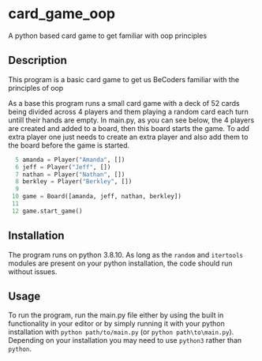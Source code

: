 # card_game_oop
A python based card game to get familiar with oop principles

## Description
This program is a basic card game to get us BeCoders familiar with the principles of oop

As a base this program runs a small card game with a deck of 52 cards being divided across 4 players and them playing a random card each turn untill their hands are empty. In main.py, as you can see below, the 4 players are created and added to a board, then this board starts the game. To add extra player one just needs to create an extra player and also add them to the board before the game is started.

```python
  5 amanda = Player("Amanda", [])
  6 jeff = Player("Jeff", [])
  7 nathan = Player("Nathan", [])
  8 berkley = Player("Berkley", [])
  9 
 10 game = Board([amanda, jeff, nathan, berkley])
 11 
 12 game.start_game()
```

## Installation

The program runs on python 3.8.10. As long as the `random` and `itertools` modules are present on your python installation, the code should run without issues.  

## Usage

To run the program, run the main.py file either by using the built in functionality in your editor or by simply running it with your python installation with `python path/to/main.py` (or `python path\to\main.py`). Depending on your installation you may need to use `python3` rather than `python`.

